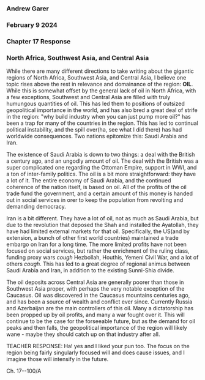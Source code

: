 ### Andrew Garer
### February 9 2024
### Chapter 17 Response
### North Africa, Southwest Asia, and Central Asia

While there are many different directions to take writing about the gigantic regions of North Africa, Southwest Asia, and Central Asia, I believe one topic rises above the rest in relevance and domainance of the region: **OIL**. While this is somewhat offset by the general lack of oil in North Africa, with a few exceptions, Southwest and Central Asia are filled with truly humungous quantities of oil. This has led them to positions of outsized geopolitical importance in the world, and has also bred a great deal of strife in the region: "why build industry when you can just pump more oil?" has been a trap for many of the countries in the region. This has led to continual political instability, and the spill over(ha, see what I did there) has had worldwide consequences. Two nations epitomize this: Saudi Arabia and Iran. 

The existence of Saudi Arabia is down to two things: a deal with the British a century ago, and an ungodly amount of oil. The deal with the British was a super complicated one regarding the Ottoman Empire, support in WWI, and a ton of inter-family politics. The oil is a bit more straightforward: they have a lot of it. The entire economy of Saudi Arabia, and the continued coherence of the nation itself, is based on oil. All of the profits of the oil trade fund the government, and a certain amount of this money is handed out in social services in orer to keep the population from revolting and demanding democracy. 

Iran is a bit different. They have a lot of oil, not as much as Saudi Arabia, but due to the revolution that deposed the Shah and installed the Ayatollah, they have had limited external markets for that oil. Specifically, the US(and by extension, a bunch of other first world countries) maintained a trade embargo on Iran for a long time. The more limited profits have not been focused on social services, but rather the enrichment of the ruling class, funding proxy wars *cough* Hezbollah, Houthis, Yemeni Civil War, and a lot of others *cough*. This has led to a great degree of regional animus between Saudi Arabia and Iran, in addition to the existing Sunni-Shia divide.

The oil deposits across Central Asia are generally poorer than those in Southwest Asia proper, with perhaps the very notable exception of the Caucasus. Oil was discovered in the Caucasus mountains centuries ago, and has been a source of wealth and conflict ever since. Currently Russia and Azerbaijan are the main controllers of this oil. Many a dictatorship has been propped up by oil profits, and many a war fought over it. This will continue to be the case for the forseeable future, but as the demand for oil peaks and then falls, the geopolitical importance of the region will likely wane - maybe they should catch up on that industry after all.

TEACHER RESPONSE:
Ha!  yes and I liked your pun too.  The focus on the region being fairly singularly focused will and does cause issues, and I imagine those will intensify in the future.

Ch. 17--100/A
